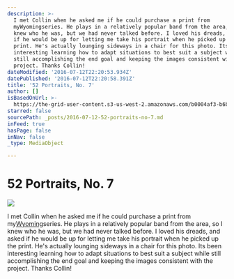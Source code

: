 ```yaml
---
description: >-
  I met Collin when he asked me if he could purchase a print from
  myWyomingseries. He plays in a relatively popular band from the area, so I
  knew who he was, but we had never talked before. I loved his dreads, and asked
  if he would be up for letting me take his portrait when he picked up the
  print. He's actually lounging sideways in a chair for this photo. Its been
  interesting learning how to adapt situations to best suit a subject while
  still accomplishing the end goal and keeping the images consistent with the
  project. Thanks Collin!
dateModified: '2016-07-12T22:20:53.934Z'
datePublished: '2016-07-12T22:20:58.391Z'
title: '52 Portraits, No. 7'
author: []
isBasedOnUrl: >-
  https://the-grid-user-content.s3-us-west-2.amazonaws.com/b0004af3-b6b9-4eb2-b7e7-87cbd5a178a5.jpg
starred: false
sourcePath: _posts/2016-07-12-52-portraits-no-7.md
inFeed: true
hasPage: false
inNav: false
_type: MediaObject

---
```

# 52 Portraits, No. 7
![](https://the-grid-user-content.s3-us-west-2.amazonaws.com/b0004af3-b6b9-4eb2-b7e7-87cbd5a178a5.jpg)

I met Collin when he asked me if he could purchase a print from my[Wyoming][0]series. He plays in a relatively popular band from the area, so I knew who he was, but we had never talked before. I loved his dreads, and asked if he would be up for letting me take his portrait when he picked up the print. He's actually lounging sideways in a chair for this photo. Its been interesting learning how to adapt situations to best suit a subject while still accomplishing the end goal and keeping the images consistent with the project. Thanks Collin!

[0]: http://www.sethlowephoto.com/wyoming
